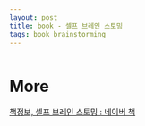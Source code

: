 ```yaml
---
layout: post
title: book - 셀프 브레인 스토밍
tags: book brainstorming
---
```


```

```

# More
[책정보, 셀프 브레인 스토밍 : 네이버 책](https://book.naver.com/bookdb/book_detail.nhn?bid=13241396)
